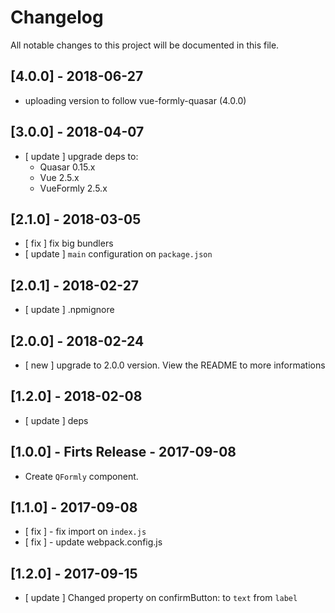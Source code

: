 # Changelog

All notable changes to this project will be documented in this file.

## [4.0.0] - 2018-06-27
- uploading version to follow vue-formly-quasar (4.0.0)

## [3.0.0] - 2018-04-07
- [ update ] upgrade deps to:
  - Quasar 0.15.x
  - Vue 2.5.x
  - VueFormly 2.5.x

## [2.1.0] - 2018-03-05
- [ fix ]    fix big bundlers
- [ update ] `main` configuration on `package.json`

## [2.0.1] - 2018-02-27
- [ update ] .npmignore

## [2.0.0] - 2018-02-24
- [ new ] upgrade to 2.0.0 version. View the README to more informations

## [1.2.0] - 2018-02-08

- [ update ] deps

## [1.0.0] - Firts Release - 2017-09-08

+ Create `QFormly` component.

## [1.1.0] - 2017-09-08

+ [ fix ] - fix import on `index.js`
+ [ fix ] - update webpack.config.js

## [1.2.0] - 2017-09-15

+ [ update ] Changed property on confirmButton: to `text` from `label`
